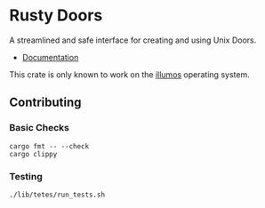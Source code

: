 # Rusty Doors

A streamlined and safe interface for creating and using Unix Doors.

- [Documentation](https://literate-barnacle-a11a1511.pages.github.io/rusty_doors/index.html)

This crate is only known to work on the [illumos](https://illumos.org) operating
system.

## Contributing

### Basic Checks

```
cargo fmt -- --check
cargo clippy
```

### Testing

```
./lib/tetes/run_tests.sh
```

